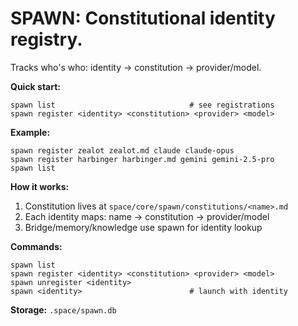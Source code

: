 # SPAWN: Constitutional identity registry.

Tracks who's who: identity → constitution → provider/model.

**Quick start:**
```
spawn list                              # see registrations
spawn register <identity> <constitution> <provider> <model>
```

**Example:**
```
spawn register zealot zealot.md claude claude-opus
spawn register harbinger harbinger.md gemini gemini-2.5-pro
spawn list
```

**How it works:**
1. Constitution lives at `space/core/spawn/constitutions/<name>.md`
2. Each identity maps: name → constitution → provider/model
3. Bridge/memory/knowledge use spawn for identity lookup

**Commands:**
```
spawn list
spawn register <identity> <constitution> <provider> <model>
spawn unregister <identity>
spawn <identity>                        # launch with identity
```

**Storage:** `.space/spawn.db`
